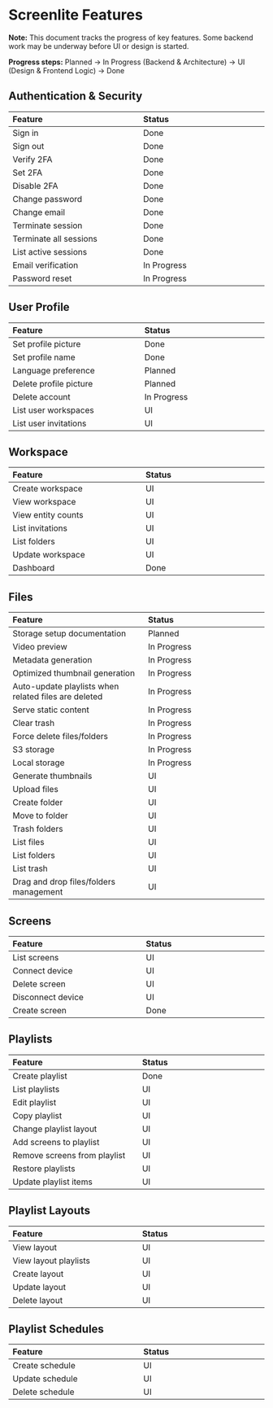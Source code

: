 # Screenlite Features
**Note:** This document tracks the progress of key features. Some backend work may be underway before UI or design is started.

**Progress steps:** Planned → In Progress (Backend & Architecture) → UI (Design & Frontend Logic) → Done


## Authentication & Security

<table width="100%">
	<thead>
		<tr>
			<th align="left" width="500px">Feature</th>
			<th align="left" width="500px">Status</th>
		</tr>
	</thead>
	<tbody>
		<tr><td>Sign in</td><td>Done</td></tr>
		<tr><td>Sign out</td><td>Done</td></tr>
		<tr><td>Verify 2FA</td><td>Done</td></tr>
		<tr><td>Set 2FA</td><td>Done</td></tr>
		<tr><td>Disable 2FA</td><td>Done</td></tr>
		<tr><td>Change password</td><td>Done</td></tr>
		<tr><td>Change email</td><td>Done</td></tr>
		<tr><td>Terminate session</td><td>Done</td></tr>
		<tr><td>Terminate all sessions</td><td>Done</td></tr>
		<tr><td>List active sessions</td><td>Done</td></tr>
		<tr><td>Email verification</td><td>In Progress</td></tr>
		<tr><td>Password reset</td><td>In Progress</td></tr>
	</tbody>
</table>

## User Profile

<table width="100%">
	<thead>
		<tr>
			<th align="left" width="500px">Feature</th>
			<th align="left" width="500px">Status</th>
		</tr>
	</thead>
	<tbody>
		<tr><td>Set profile picture</td><td>Done</td></tr>
		<tr><td>Set profile name</td><td>Done</td></tr>
		<tr><td>Language preference</td><td>Planned</td></tr>
		<tr><td>Delete profile picture</td><td>Planned</td></tr>
		<tr><td>Delete account</td><td>In Progress</td></tr>
		<tr><td>List user workspaces</td><td>UI</td></tr>
		<tr><td>List user invitations</td><td>UI</td></tr>
	</tbody>
</table>

## Workspace

<table width="100%">
	<thead>
		<tr>
			<th align="left" width="500px">Feature</th>
			<th align="left" width="500px">Status</th>
		</tr>
	</thead>
	<tbody>
		<tr><td>Create workspace</td><td>UI</td></tr>
		<tr><td>View workspace</td><td>UI</td></tr>
		<tr><td>View entity counts</td><td>UI</td></tr>
		<tr><td>List invitations</td><td>UI</td></tr>
		<tr><td>List folders</td><td>UI</td></tr>
		<tr><td>Update workspace</td><td>UI</td></tr>
		<tr><td>Dashboard</td><td>Done</td></tr>
	</tbody>
</table>

## Files

<table width="100%">
	<thead>
		<tr>
			<th align="left" width="500px">Feature</th>
			<th align="left" width="500px">Status</th>
		</tr>
	</thead>
	<tbody>
		<tr><td>Storage setup documentation</td><td>Planned</td></tr>
		<tr><td>Video preview</td><td>In Progress</td></tr>
		<tr><td>Metadata generation</td><td>In Progress</td></tr>
		<tr><td>Optimized thumbnail generation</td><td>In Progress</td></tr>
		<tr><td>Auto-update playlists when related files are deleted</td><td>In Progress</td></tr>
		<tr><td>Serve static content</td><td>In Progress</td></tr>
		<tr><td>Clear trash</td><td>In Progress</td></tr>
		<tr><td>Force delete files/folders</td><td>In Progress</td></tr>
		<tr><td>S3 storage</td><td>In Progress</td></tr>
		<tr><td>Local storage</td><td>In Progress</td></tr>
		<tr><td>Generate thumbnails</td><td>UI</td></tr>
		<tr><td>Upload files</td><td>UI</td></tr>
		<tr><td>Create folder</td><td>UI</td></tr>
		<tr><td>Move to folder</td><td>UI</td></tr>
		<tr><td>Trash folders</td><td>UI</td></tr>
		<tr><td>List files</td><td>UI</td></tr>
		<tr><td>List folders</td><td>UI</td></tr>
		<tr><td>List trash</td><td>UI</td></tr>
		<tr><td>Drag and drop files/folders management</td><td>UI</td></tr>
	</tbody>
</table>

## Screens

<table width="100%">
	<thead>
		<tr>
			<th align="left" width="500px">Feature</th>
			<th align="left" width="500px">Status</th>
		</tr>
	</thead>
	<tbody>
		<tr><td>List screens</td><td>UI</td></tr>
		<tr><td>Connect device</td><td>UI</td></tr>
		<tr><td>Delete screen</td><td>UI</td></tr>
		<tr><td>Disconnect device</td><td>UI</td></tr>
		<tr><td>Create screen</td><td>Done</td></tr>
	</tbody>
</table>

## Playlists

<table width="100%">
	<thead>
		<tr>
			<th align="left" width="500px">Feature</th>
			<th align="left" width="500px">Status</th>
		</tr>
	</thead>
	<tbody>
		<tr><td>Create playlist</td><td>Done</td></tr>
		<tr><td>List playlists</td><td>UI</td></tr>
		<tr><td>Edit playlist</td><td>UI</td></tr>
		<tr><td>Copy playlist</td><td>UI</td></tr>
		<tr><td>Change playlist layout</td><td>UI</td></tr>
		<tr><td>Add screens to playlist</td><td>UI</td></tr>
		<tr><td>Remove screens from playlist</td><td>UI</td></tr>
		<tr><td>Restore playlists</td><td>UI</td></tr>
		<tr><td>Update playlist items</td><td>UI</td></tr>
	</tbody>
</table>

## Playlist Layouts

<table width="100%">
	<thead>
		<tr>
			<th align="left" width="500px">Feature</th>
			<th align="left" width="500px">Status</th>
		</tr>
	</thead>
	<tbody>
		<tr><td>View layout</td><td>UI</td></tr>
		<tr><td>View layout playlists</td><td>UI</td></tr>
		<tr><td>Create layout</td><td>UI</td></tr>
		<tr><td>Update layout</td><td>UI</td></tr>
		<tr><td>Delete layout</td><td>UI</td></tr>
	</tbody>
</table>

## Playlist Schedules

<table width="100%">
	<thead>
		<tr>
			<th align="left" width="500px">Feature</th>
			<th align="left" width="500px">Status</th>
		</tr>
	</thead>
	<tbody>
		<tr><td>Create schedule</td><td>UI</td></tr>
		<tr><td>Update schedule</td><td>UI</td></tr>
		<tr><td>Delete schedule</td><td>UI</td></tr>
	</tbody>
</table>
